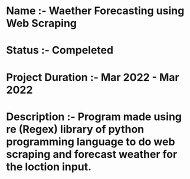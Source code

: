 # Name :- Waether Forecasting using Web Scraping
# Status :- Compeleted
# Project Duration :- Mar 2022 - Mar 2022
# Description :- Program made using re (Regex) library of python programming language to do web scraping and forecast weather for the loction input.
